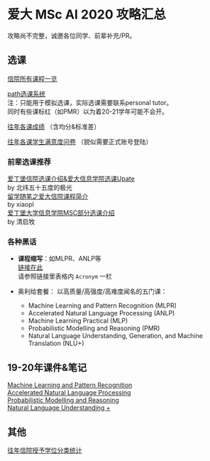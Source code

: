 # 爱大 MSc AI 2020 攻略汇总

攻略尚不完整，诚邀各位同学、前辈补充/PR。

## 选课

[信院所有课程一览](https://course.inf.ed.ac.uk)

[path选课系统](https://path.is.ed.ac.uk)  
注：只能用于模拟选课，实际选课需要联系personal tutor。  
同时有些课标红（如PMR）以为着20-21学年可能不会开。 
 
[往年各课成绩](http://web.inf.ed.ac.uk/infweb/student-services/ito/admin/course-programme-stats/course-summary) （含均分&标准差）

[往年各课学生满意度问卷](http://web.inf.ed.ac.uk/infweb/student-services/ito/admin/course-survey-reports)
（貌似需要正式账号登陆）

### 前辈选课推荐

[爱丁堡信院选课介绍&爱大信息学院选课Upate](https://mp.weixin.qq.com/s/CsLF1iEgff5l9MX2c8R2Ug)  
by 北纬五十五度的极光  
[留学随笔之爱大信院课程简介](https://zhuanlan.zhihu.com/p/66891244)  
by xiaopl  
[爱丁堡大学信息学院MSC部分选课介绍](https://zhuanlan.zhihu.com/p/66688076)  
by 清启牧  

### 各种黑话

+ **课程缩写**：如MLPR、ANLP等  
[链接在此](https://course.inf.ed.ac.uk)  
请参照链接里表格内 `Acronym` 一栏

+ 奥利给套餐：
以高质量/高强度/高难度闻名的五门课：
  - Machine Learning and Pattern Recognition (MLPR)
  - Accelerated Natural Language Processing (ANLP)
  - Machine Learning Practical (MLP)
  - Probabilistic Modelling and Reasoning (PMR)
  - Natural Language Understanding, Generation, and Machine Translation (NLU+)


## 19-20年课件&笔记

[Machine Learning and Pattern Recognition](https://www.inf.ed.ac.uk/teaching/courses/mlpr/2019/)  
[Accelerated Natural Language Processing](https://www.inf.ed.ac.uk/teaching/courses/anlp/lectures/index.html)  
[Probabilistic Modelling and Reasoning](http://www.inf.ed.ac.uk/teaching/courses/pmr/19-20/)  
[Natural Language Understanding +](https://www.learn.ed.ac.uk/webapps/blackboard/content/listContent.jsp?course_id=_74870_1&content_id=_4290009_1)

## 其他

[往年信院授予学位分类统计](http://web.inf.ed.ac.uk/infweb/student-services/ito/admin/course-programme-stats/2018-19-programme-results)
